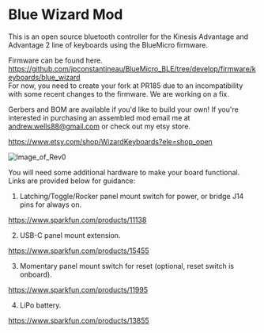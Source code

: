# Blue Wizard Mod

This is an open source bluetooth controller for the Kinesis Advantage and Advantage 2 line of keyboards using the BlueMicro firmware.

Firmware can be found here. https://github.com/jpconstantineau/BlueMicro_BLE/tree/develop/firmware/keyboards/blue_wizard  
For now, you need to create your fork at PR185 due to an incompatibility with some recent changes to the firmware. We are working on a fix.

 Gerbers and BOM are available if you'd like to build your own! If you're interested in purchasing an assembled mod email me at andrew.wells88@gmail.com or check out my etsy store.
 
 https://www.etsy.com/shop/WizardKeyboards?ele=shop_open
 
![Image_of_Rev0](https://github.com/wizarddata/Blue-Wizard-Mod/blob/master/Pictures/20200911_090510.jpg)

You will need some additional hardware to make your board functional. Links are provided below for guidance:

1) Latching/Toggle/Rocker panel mount switch for power, or bridge J14 pins for always on. 

 https://www.sparkfun.com/products/11138

2) USB-C panel mount extension.
 
 https://www.sparkfun.com/products/15455  
 
3) Momentary panel mount switch for reset (optional, reset switch is onboard).

 https://www.sparkfun.com/products/11995

4) LiPo battery.

 https://www.sparkfun.com/products/13855
 

